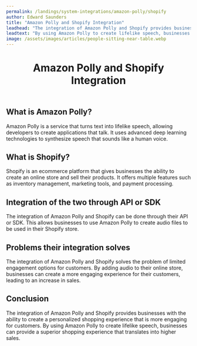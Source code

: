 ```yaml
---
permalink: /landings/system-integrations/amazon-polly/shopify
author: Edward Saunders
title: "Amazon Polly and Shopify Integration"
leadhead: "The integration of Amazon Polly and Shopify provides businesses with the ability to create a personalized shopping experience that is more engaging for customers"
leadtext: "By using Amazon Polly to create lifelike speech, businesses can provide a superior shopping experience that translates into higher sales."
image: /assets/images/articles/people-sitting-near-table.webp
---
```

<div class="arttext">	<header>
		<h1>Amazon Polly and Shopify Integration</h1>
	</header>
	<main>
		<section>
			<h2>What is Amazon Polly?</h2>
			<p>Amazon Polly is a service that turns text into lifelike speech, allowing developers to create applications that talk. It uses advanced deep learning technologies to synthesize speech that sounds like a human voice.</p>
		</section>
		<section>
			<h2>What is Shopify?</h2>
			<p>Shopify is an ecommerce platform that gives businesses the ability to create an online store and sell their products. It offers multiple features such as inventory management, marketing tools, and payment processing.</p>
		</section>
		<section>
			<h2>Integration of the two through API or SDK</h2>
			<p>The integration of Amazon Polly and Shopify can be done through their API or SDK. This allows businesses to use Amazon Polly to create audio files to be used in their Shopify store.</p>
		</section>
		<section>
			<h2>Problems their integration solves</h2>
			<p>The integration of Amazon Polly and Shopify solves the problem of limited engagement options for customers. By adding audio to their online store, businesses can create a more engaging experience for their customers, leading to an increase in sales.</p>
		</section>
	</main>
	<footer>
		<h2>Conclusion</h2>
		<p>The integration of Amazon Polly and Shopify provides businesses with the ability to create a personalized shopping experience that is more engaging for customers. By using Amazon Polly to create lifelike speech, businesses can provide a superior shopping experience that translates into higher sales.</p>
	</footer>
</div>